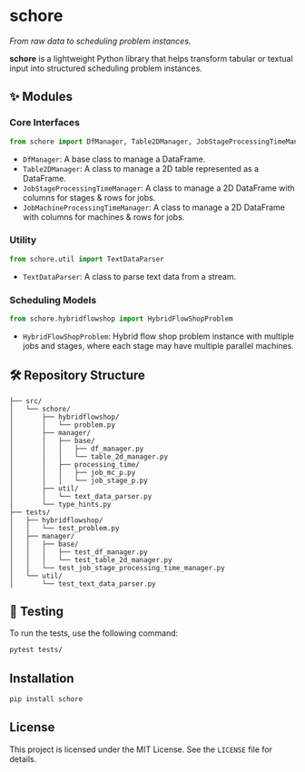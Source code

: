 # schore

*From raw data to scheduling problem instances.*

**schore** is a lightweight Python library that helps transform tabular or textual input
into structured scheduling problem instances.

## ✨ Modules

### Core Interfaces

```python
from schore import DfManager, Table2DManager, JobStageProcessingTimeManager, JobMachineProcessingTimeManager
```

- `DfManager`: A base class to manage a DataFrame.
- `Table2DManager`: A class to manage a 2D table represented as a DataFrame.
- `JobStageProcessingTimeManager`: A class to manage a 2D DataFrame with columns for stages & rows for jobs.
- `JobMachineProcessingTimeManager`: A class to manage a 2D DataFrame with columns for machines & rows for jobs.

### Utility

```python
from schore.util import TextDataParser
```

- `TextDataParser`: A class to parse text data from a stream.

### Scheduling Models

```python
from schore.hybridflowshop import HybridFlowShopProblem
```

- `HybridFlowShopProblem`: Hybrid flow shop problem instance with multiple jobs and stages, where each stage may have multiple parallel machines.

## 🛠️ Repository Structure

```plaintext
├── src/
│   └── schore/
│       ├── hybridflowshop/
│       │   └── problem.py
│       ├── manager/
│       │   ├── base/
│       │   │   ├── df_manager.py
│       │   │   └── table_2d_manager.py
│       │   ├── processing_time/
│       │   │   ├── job_mc_p.py
│       │   │   └── job_stage_p.py
│       ├── util/
│       │   └── text_data_parser.py
│       └── type_hints.py
├── tests/
│   ├── hybridflowshop/
│   │   └── test_problem.py
│   ├── manager/
│   │   ├── base/
│   │   │   ├── test_df_manager.py
│   │   │   └── test_table_2d_manager.py
│   │   └── test_job_stage_processing_time_manager.py
│   └── util/
│       └── test_text_data_parser.py
```

## 🧪 Testing

To run the tests, use the following command:

```sh
pytest tests/
```

## Installation

```sh
pip install schore
```

## License

This project is licensed under the MIT License. See the `LICENSE` file for details.
